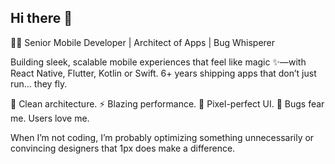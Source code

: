 ## Hi there 👋

👨‍💻 Senior Mobile Developer | Architect of Apps | Bug Whisperer

Building sleek, scalable mobile experiences that feel like magic ✨—with React Native, Flutter, Kotlin or Swift.
6+ years shipping apps that don’t just run… they fly.

🔧 Clean architecture.
⚡ Blazing performance.
🎨 Pixel-perfect UI.
🐞 Bugs fear me. Users love me.

When I’m not coding, I’m probably optimizing something unnecessarily or convincing designers that 1px does make a difference.

